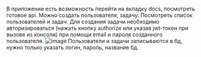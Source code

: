 В приложении есть возможность перейти на вкладку docs, посмотреть готовое api. 
Можно создать пользователя, задачу. Посмотреть список пользователей и задач. Для создания задачи необходимо авторизироваться (нажать кнопку authorize или указав jwt-токен при вызове из консоли) при помощи email и пароля созданного пользователя.
![image](https://github.com/user-attachments/assets/e7923aa3-4aaf-4e8b-903c-c89288470b76)
Пользователи и задачи записываются в бд, нужно только указать логин, пароль, название бд.
